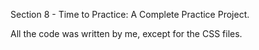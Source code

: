 Section 8 - Time to Practice: A Complete Practice Project.

All the code was written by me, except for the CSS files.